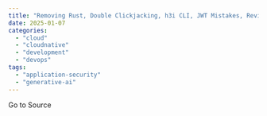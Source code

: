 ```yaml
---
title: "Removing Rust, Double Clickjacking, h3i CLI, JWT Mistakes, Reviewing Recursion - ASW #312"
date: 2025-01-07
categories: 
  - "cloud"
  - "cloudnative"
  - "development"
  - "devops"
tags: 
  - "application-security"
  - "generative-ai"
---
```


Go to Source
